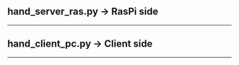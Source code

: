 
## hand_server_ras.py  -> RasPi side

--------------------------------
## hand_client_pc.py   -> Client side

--------------------------------
